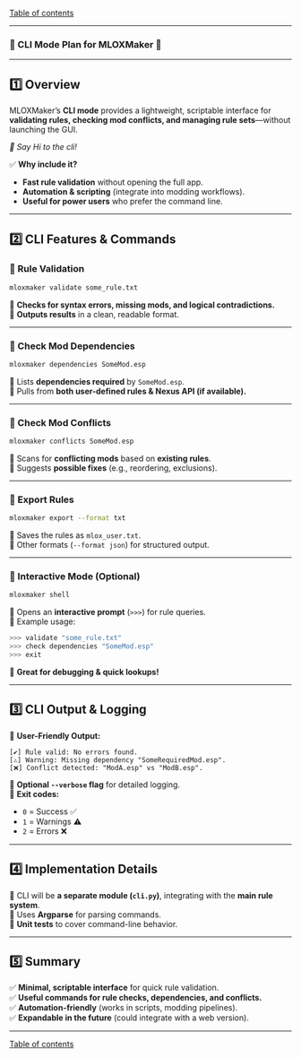 [Table of contents](index.md)

---

### **📌 CLI Mode Plan for MLOXMaker** 🚀  
 


---

## **1️⃣ Overview**
MLOXMaker’s **CLI mode** provides a lightweight, scriptable interface for **validating rules, checking mod conflicts, and managing rule sets**—without launching the GUI.  

*👋 Say Hi to the cli!*

✅ **Why include it?**  
- **Fast rule validation** without opening the full app.  
- **Automation & scripting** (integrate into modding workflows).  
- **Useful for power users** who prefer the command line.  

---

## **2️⃣ CLI Features & Commands**  

### **🔹 Rule Validation**
```bash
mloxmaker validate some_rule.txt
```
📌 **Checks for syntax errors, missing mods, and logical contradictions.**  
📌 **Outputs results** in a clean, readable format.  

---

### **🔹 Check Mod Dependencies**
```bash
mloxmaker dependencies SomeMod.esp
```
📌 Lists **dependencies required** by `SomeMod.esp`.  
📌 Pulls from **both user-defined rules & Nexus API (if available).**  

---

### **🔹 Check Mod Conflicts**
```bash
mloxmaker conflicts SomeMod.esp
```
📌 Scans for **conflicting mods** based on **existing rules**.  
📌 Suggests **possible fixes** (e.g., reordering, exclusions).  

---

### **🔹 Export Rules**
```bash
mloxmaker export --format txt
```
📌 Saves the rules as `mlox_user.txt`.  
📌 Other formats (`--format json`) for structured output.  

---

### **🔹 Interactive Mode (Optional)**
```bash
mloxmaker shell
```
📌 Opens an **interactive prompt** (`>>>`) for rule queries.  
📌 Example usage:  
```bash
>>> validate "some_rule.txt"
>>> check dependencies "SomeMod.esp"
>>> exit
```
📌 **Great for debugging & quick lookups!**  

---

## **3️⃣ CLI Output & Logging**
🔹 **User-Friendly Output:**  
```
[✔] Rule valid: No errors found.
[⚠] Warning: Missing dependency "SomeRequiredMod.esp".
[❌] Conflict detected: "ModA.esp" vs "ModB.esp".
```
🔹 **Optional `--verbose` flag** for detailed logging.  
🔹 **Exit codes:**  
- `0` = Success ✅  
- `1` = Warnings ⚠  
- `2` = Errors ❌  

---

## **4️⃣ Implementation Details**
🔹 CLI will be **a separate module (`cli.py`)**, integrating with the **main rule system**.  
🔹 Uses **Argparse** for parsing commands.  
🔹 **Unit tests** to cover command-line behavior.  

---

## **5️⃣ Summary**
✅ **Minimal, scriptable interface** for quick rule validation.  
✅ **Useful commands for rule checks, dependencies, and conflicts.**  
✅ **Automation-friendly** (works in scripts, modding pipelines).  
✅ **Expandable in the future** (could integrate with a web version).  

---

[Table of contents](index.md)
